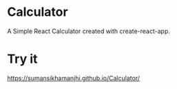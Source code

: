 # Calculator
A Simple React Calculator created with create-react-app.


# Try it
https://sumansikhamanjhi.github.io/Calculator/
